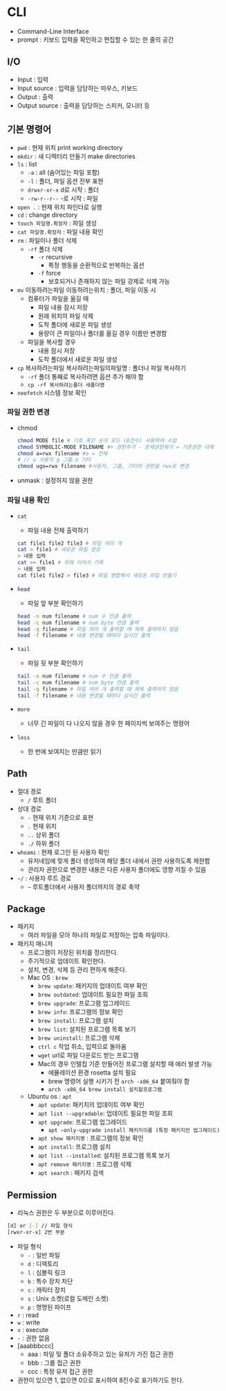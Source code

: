 # CLI

* Command-Line Interface
* prompt : 키보드 입력을 확인하고 편집할 수 있는 한 줄의 공간

## I/O

- Input : 입력
- Input source : 입력을 담당하는 마우스, 키보드
- Output : 출력
- Output source : 출력을 담당하는 스피커, 모니터 등

## 기본 명령어

- ```pwd``` : 현재 위치 print working directory
- ```mkdir``` : 새 디렉터리 만들기 make directories
- ```ls``` : list
    - ```-a``` : all 	(숨어있는 파일 포함)
    - ```-l``` : 폴더, 파일 옵션 전부 표현
    - ```drwxr-xr-x``` d로 시작 : 폴더
    - ```-rw-r--r--``` -로 시작 : 파일        
- ```open .```  : 현재 위치 파인더로 실행
- ```cd``` : change directory
- ```touch 파일명.확장자``` : 파일 생성
- ```cat 파일명.확장자``` : 파일 내용 확인
- ```rm``` : 파일이나 폴더 삭제
    - ```-rf```	폴더 삭제
        - ```-r``` recursive
            - 특정 행동을 순환적으로 반복하는 옵션
        - ```-f``` force
            - 보호되거나 존재하지 않는 파일 강제로 삭제 가능
- ```mv``` 이동하려는파일 이동하려는위치 : 폴더, 파일 이동 시
    - 컴퓨터가 파일을 옮길 때
        - 파일 내용 잠시 저장
        - 원래 위치의 파일 삭제
        - 도착 폴더에 새로운 파일 생성
        - 용량이 큰 파일이나 폴더를 옮길 경우 이름만 변경함
    - 파일을 복사할 경우
        - 내용 잠시 저장
        - 도착 폴더에서 새로운 파일 생성
- ```cp``` 복사하려는파일 복사하려는파일의파일명 : 폴더나 파일 복사하기
    - ```-rf``` 	폴더 통째로 복사하려면 옵션 추가 해야 함
    - ```cp -rf 복사하려는폴더 새폴더명```
- ```neofetch``` 시스템 정보 확인
  
### 파일 권한 변경

* chmod
    
    ```bash
    chmod MODE file # 기호 혹은 숫자 모드 (8진수) 사용하여 수정
    chmod SYMBOLIC-MODE FILENAME #+ 권한추가 - 존재권한제거 = 기존권한 대체
    chmod a=rwx filename #a = 전체
    # // u 사용자 g 그룹 o 기타
    chmod ugo=rwx filename #사용자, 그룹, 기타의 권한을 rwx로 변경
    ```
* unmask : 설정하지 않을 권한

### 파일 내용 확인

- `cat`
    - 파일 내용 전체 출력하기
    ```bash
    cat file1 file2 file3 # 파일 여러 개 
    cat > file1 # 새로운 파일 생성 
    > 내용 입력 
    cat >> file1 # 뒤에 이어서 기록
    > 내용 입력
    cat file1 file2 > file3 # 파일 병합해서 새로운 파일 만들기
    ```
- `head`
    - 파일 앞 부분 확인하기
    ```bash
    head -n num filename # num 수 만큼 출력
    head -c num filename # num byte 만큼 출력
    head -q filename # 파일 여러 개 출력할 때 제목 출력하지 않음
    head -f filename # 내용 변경될 때마다 실시간 출력
    ```
- `tail`
    - 파일 뒷 부분 확인하기
    
    ```bash
    tail -n num filename # num 수 만큼 출력
    tail -c num filename # num byte 만큼 출력
    tail -q filename # 파일 여러 개 출력할 때 제목 출력하지 않음
    tail -f filename # 내용 변경될 때마다 실시간 출력
    ```
- `more`
    - 너무 긴 파일이 다 나오지 않을 경우 한 페이지씩 보여주는 명령어
- `less`
    - 한 번에 보여지는 만큼만 읽기
  
## Path

- 절대 경로
    - ```/``` 루트 폴더
- 상대 경로
    - ```-``` 현재 위치 기준으로 표현
    - ```.``` 현재 위치
    - ```..``` 상위 폴더
    - ```./``` 하위 폴더
- ```whoami``` : 현재 로그인 된 사용자 확인
    - 유저네임에 맞게 폴더 생성하여 해당 폴더 내에서 권한 사용하도록 제한함
    - 관리자 권한으로 변경한 내용은 다른 사용자 폴더에도 영향 끼칠 수 있음
- ```~/``` : 사용자 루트 경로
    - ```~```  루트폴더에서 사용자 폴더까지의 경로 축약

## Package

- 패키지
    - 여러 파일을 모아 하나의 파일로 저장하는 압축 파일이다.
- 패키지 매니저
    - 프로그램이 저장된 위치를 정리한다. 
    - 주기적으로 업데이트 확인한다. 
    - 설치, 변경, 삭제 등 관리 편하게 해준다.
    - Mac OS : ```brew```
        - ```brew update```: 패키지의 업데이트 여부 확인
        - ```brew outdated```: 업데이트 필요한 파일 조회
        - ```brew upgrade```: 프로그램 업그레이드
        - ```brew info```: 프로그램의 정보 확인
        - ```brew install```: 프로그램 설치
        - ```brew list```: 설치된 프로그램 목록 보기
        - ```brew uninstall```: 프로그램 삭제
        - ```ctrl c``` 작업 취소, 입력으로 돌아옴
        - ```wget``` url로 파일 다운로드 받는 프로그램
        - Mac의 경우 인텔칩 기준 만들어진 프로그램 설치할 때 에러 발생 가능
            - 에뮬레이션 환경 rosetta 설치 필요
            - brew 명령어 실행 시키기 전 ```arch -x86_64``` 붙여줘야 함
            - ```arch -x86_64 brew install 설치할프로그램```
    - Ubuntu os : ```apt```
        - ```apt update```: 패키지의 업데이트 여부 확인
        - ```apt list --upgradable```: 업데이트 필요한 파일 조회
        - ```apt upgrade```: 프로그램 업그레이드
            - ```apt —only-upgrade install 패키지이름 (특정 패키지만 업그레이드)```
        - ```apt show 패키지명``` : 프로그램의 정보 확인
        - ```apt install```: 프로그램 설치
        - ```apt list --installed```: 설치된 프로그램 목록 보기
        - ```apt remove 패키지명``` : 프로그램 삭제
        - ```apt search``` : 패키지 검색

## Permission

- 리눅스 권한은 두 부분으로 이루어진다.
```bash
[d] or [-] // 파일 형식
[rwxr-xr-x] 2번 부분
```
- 파일 형식
    - `-` : 일반 파일
    - `d` : 디렉토리
    - `l` : 심볼릭 링크
    - `b` : 특수 장치 차단
    - `c` : 캐릭터 장치
    - `s` : Unix 소켓(로컬 도메인 소켓)
    - `p` : 명명된 파이프
- `r` : read
- `w` : write
- `x` : execute
- `-` : 권한 없음
- [aaabbbccc]
    - aaa : 파일 및 폴더 소유주하고 있는 유저가 가진 접근 권한
    - bbb : 그룹 접근 권한
    - ccc : 특정 유저 접근 권한
- 권한이 있으면 1, 없으면 0으로 표시하여 8진수로 표기하기도 한다.